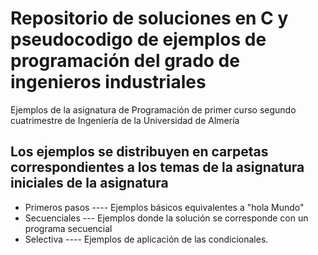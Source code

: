 # Repositorio de soluciones en C y pseudocodigo de ejemplos de programación del grado de ingenieros industriales

Ejemplos de la asignatura de Programación de primer curso segundo cuatrimestre de Ingeniería de la Universidad de Almería



## Los ejemplos se distribuyen en carpetas correspondientes a los temas de la asignatura iniciales de la asignatura


- Primeros pasos ---- Ejemplos básicos equivalentes a "hola Mundo"
- Secuenciales    --- Ejemplos donde la solución se corresponde con un programa secuencial
- Selectiva      ---- Ejemplos de aplicación de las condicionales.


